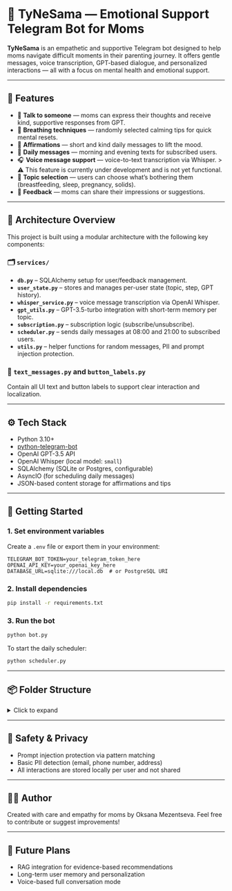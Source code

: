 # 🤱 TyNeSama — Emotional Support Telegram Bot for Moms

**TyNeSama** is an empathetic and supportive Telegram bot designed to help moms navigate difficult moments in their parenting journey. It offers gentle messages, voice transcription, GPT-based dialogue, and personalized interactions — all with a focus on mental health and emotional support.

---

## 🌟 Features

* 💬 **Talk to someone** — moms can express their thoughts and receive kind, supportive responses from GPT.
* 🧘 **Breathing techniques** — randomly selected calming tips for quick mental resets.
* 🌸 **Affirmations** — short and kind daily messages to lift the mood.
* 💌 **Daily messages** — morning and evening texts for subscribed users.
* 🎧 **Voice message support** — voice-to-text transcription via Whisper. > ⚠️ This feature is currently under development and is not yet functional.
* 🧡 **Topic selection** — users can choose what’s bothering them (breastfeeding, sleep, pregnancy, solids).
* 💌 **Feedback** — moms can share their impressions or suggestions.

---

## 🧠 Architecture Overview

This project is built using a modular architecture with the following key components:

### 🗂️ `services/`

* **`db.py`** – SQLAlchemy setup for user/feedback management.
* **`user_state.py`** – stores and manages per-user state (topic, step, GPT history).
* **`whisper_service.py`** – voice message transcription via OpenAI Whisper.
* **`gpt_utils.py`** – GPT-3.5-turbo integration with short-term memory per topic.
* **`subscription.py`** – subscription logic (subscribe/unsubscribe).
* **`scheduler.py`** – sends daily messages at 08:00 and 21:00 to subscribed users.
* **`utils.py`** – helper functions for random messages, PII and prompt injection protection.

### 🧾 `text_messages.py` and `button_labels.py`

Contain all UI text and button labels to support clear interaction and localization.

---

## ⚙️ Tech Stack

* Python 3.10+
* [python-telegram-bot](https://github.com/python-telegram-bot/python-telegram-bot)
* OpenAI GPT-3.5 API
* OpenAI Whisper (local model: `small`)
* SQLAlchemy (SQLite or Postgres, configurable)
* AsyncIO (for scheduling daily messages)
* JSON-based content storage for affirmations and tips

---

## 🚀 Getting Started

### 1. Set environment variables

Create a `.env` file or export them in your environment:

```env
TELEGRAM_BOT_TOKEN=your_telegram_token_here
OPENAI_API_KEY=your_openai_key_here
DATABASE_URL=sqlite:///local.db  # or PostgreSQL URI
```

### 2. Install dependencies

```bash
pip install -r requirements.txt
```

### 3. Run the bot

```bash
python bot.py
```

To start the daily scheduler:

```bash
python scheduler.py
```

---

## 📦 Folder Structure

<details>
<summary>Click to expand</summary>

```
.
├── bot.py                     # Production entry point for the bot
├── bot_local.py               # Local/dev bot entry point
├── config.py                  # Loads env config values
├── deploy.sh                  # Deployment script (e.g. for Render)
├── download_apify_data.py     # Data fetcher from external source (Apify)
├── handlers/                  # Telegram handlers by type
│   ├── callback_handler.py
│   ├── command_handler.py
│   ├── profile_questions.py   # Handles user profile Q&A flow
│   ├── text_handler.py
│   └── voice_handler.py
├── prompts/
│   └── system_prompts.py      # System messages for GPT by topic
├── services/                  # Main business logic and shared services
│   ├── button_labels.py
│   ├── db.py
│   ├── gpt_utils.py
│   ├── logger.py
│   ├── profile_constants.py
│   ├── reply_utils.py
│   ├── scheduler.py
│   ├── subscription.py
│   ├── text_messages.py
│   ├── topic_choice.py
│   ├── user_state.py
│   ├── utils.py
│   └── whisper_service.py
├── data/                      # JSON-based static content
│   ├── affirmations.json
│   ├── breathing_tips.json
│   ├── morning_messages.json
│   └── evening_messages.json
├── .env                       # Environment variables
├── .gitignore
├── README.md
├── requirements.txt
└── venv/                      # (local virtual environment)
```

</details>

---

## 🔐 Safety & Privacy

* Prompt injection protection via pattern matching
* Basic PII detection (email, phone number, address)
* All interactions are stored locally per user and not shared

---

## 👩‍💻 Author

Created with care and empathy for moms by Oksana Mezentseva.
Feel free to contribute or suggest improvements!

---

## 🧪 Future Plans

* RAG integration for evidence-based recommendations
* Long-term user memory and personalization
* Voice-based full conversation mode
